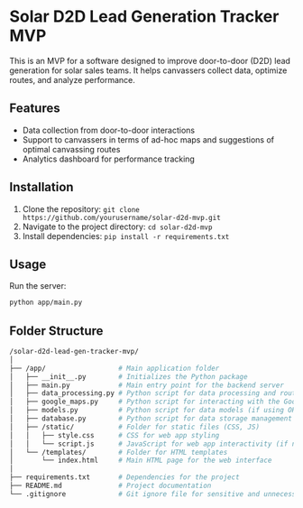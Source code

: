 # Solar D2D Lead Generation Tracker MVP

This is an MVP for a software designed to improve door-to-door (D2D) lead generation for solar sales teams. It helps canvassers collect data, optimize routes, and analyze performance.

## Features
- Data collection from door-to-door interactions
- Support to canvassers in terms of ad-hoc maps and suggestions of optimal canvassing routes
- Analytics dashboard for performance tracking

## Installation
1. Clone the repository: `git clone https://github.com/yourusername/solar-d2d-mvp.git`
2. Navigate to the project directory: `cd solar-d2d-mvp`
3. Install dependencies: `pip install -r requirements.txt`

## Usage
Run the server:
```bash
python app/main.py
```

## Folder Structure
```bash
/solar-d2d-lead-gen-tracker-mvp/
│
├── /app/                  # Main application folder
│   ├── __init__.py        # Initializes the Python package
│   ├── main.py            # Main entry point for the backend server
│   ├── data_processing.py # Python script for data processing and route optimization
│   ├── google_maps.py     # Python script for interacting with the Google Maps API
│   ├── models.py          # Python script for data models (if using ORM)
│   ├── database.py        # Python script for data storage management
│   ├── /static/           # Folder for static files (CSS, JS)
│   │   ├── style.css      # CSS for web app styling
│   │   └── script.js      # JavaScript for web app interactivity (if needed)
│   └── /templates/        # Folder for HTML templates
│       └── index.html     # Main HTML page for the web interface
│
├── requirements.txt       # Dependencies for the project
├── README.md              # Project documentation
└── .gitignore             # Git ignore file for sensitive and unnecessary files
```